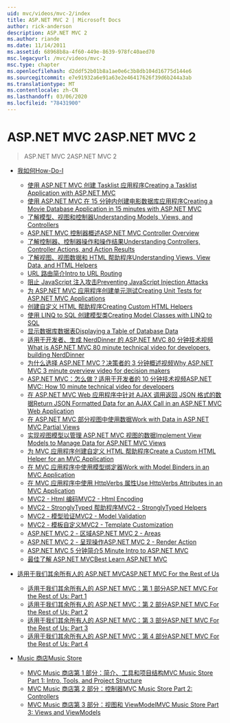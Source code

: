 ```yaml
---
uid: mvc/videos/mvc-2/index
title: ASP.NET MVC 2 | Microsoft Docs
author: rick-anderson
description: ASP.NET MVC 2
ms.author: riande
ms.date: 11/14/2011
ms.assetid: 68968b8a-4f60-449e-8639-978fc40aed70
msc.legacyurl: /mvc/videos/mvc-2
msc.type: chapter
ms.openlocfilehash: d2ddf52b01b8a1ae0e6c3b8db104d16775d144e6
ms.sourcegitcommit: e7e91932a6e91a63e2e46417626f39d6b244a3ab
ms.translationtype: MT
ms.contentlocale: zh-CN
ms.lasthandoff: 03/06/2020
ms.locfileid: "78431900"
---
```

# <a name="aspnet-mvc-2"></a><span data-ttu-id="c7a82-103">ASP.NET MVC 2</span><span class="sxs-lookup"><span data-stu-id="c7a82-103">ASP.NET MVC 2</span></span>

> <span data-ttu-id="c7a82-104">ASP.NET MVC 2</span><span class="sxs-lookup"><span data-stu-id="c7a82-104">ASP.NET MVC 2</span></span>

- [<span data-ttu-id="c7a82-105">我如何</span><span class="sxs-lookup"><span data-stu-id="c7a82-105">How-Do-I</span></span>](how-do-i/index.md)

    - [<span data-ttu-id="c7a82-106">使用 ASP.NET MVC 创建 Tasklist 应用程序</span><span class="sxs-lookup"><span data-stu-id="c7a82-106">Creating a Tasklist Application with ASP.NET MVC</span></span>](how-do-i/creating-a-tasklist-application-with-aspnet-mvc.md)
    - [<span data-ttu-id="c7a82-107">使用 ASP.NET MVC 在 15 分钟内创建电影数据库应用程序</span><span class="sxs-lookup"><span data-stu-id="c7a82-107">Creating a Movie Database Application in 15 minutes with ASP.NET MVC</span></span>](how-do-i/creating-a-movie-database-application-in-15-minutes-with-aspnet-mvc.md)
    - [<span data-ttu-id="c7a82-108">了解模型、视图和控制器</span><span class="sxs-lookup"><span data-stu-id="c7a82-108">Understanding Models, Views, and Controllers</span></span>](how-do-i/understanding-models-views-and-controllers.md)
    - [<span data-ttu-id="c7a82-109">ASP.NET MVC 控制器概述</span><span class="sxs-lookup"><span data-stu-id="c7a82-109">ASP.NET MVC Controller Overview</span></span>](how-do-i/aspnet-mvc-controller-overview.md)
    - [<span data-ttu-id="c7a82-110">了解控制器、控制器操作和操作结果</span><span class="sxs-lookup"><span data-stu-id="c7a82-110">Understanding Controllers, Controller Actions, and Action Results</span></span>](how-do-i/understanding-controllers-controller-actions-and-action-results.md)
    - [<span data-ttu-id="c7a82-111">了解视图、视图数据和 HTML 帮助程序</span><span class="sxs-lookup"><span data-stu-id="c7a82-111">Understanding Views, View Data, and HTML Helpers</span></span>](how-do-i/understanding-views-view-data-and-html-helpers.md)
    - [<span data-ttu-id="c7a82-112">URL 路由简介</span><span class="sxs-lookup"><span data-stu-id="c7a82-112">Intro to URL Routing</span></span>](how-do-i/an-introduction-to-url-routing.md)
    - [<span data-ttu-id="c7a82-113">阻止 JavaScript 注入攻击</span><span class="sxs-lookup"><span data-stu-id="c7a82-113">Preventing JavaScript Injection Attacks</span></span>](how-do-i/preventing-javascript-injection-attacks.md)
    - [<span data-ttu-id="c7a82-114">为 ASP.NET MVC 应用程序创建单元测试</span><span class="sxs-lookup"><span data-stu-id="c7a82-114">Creating Unit Tests for ASP.NET MVC Applications</span></span>](how-do-i/creating-unit-tests-for-aspnet-mvc-applications.md)
    - [<span data-ttu-id="c7a82-115">创建自定义 HTML 帮助程序</span><span class="sxs-lookup"><span data-stu-id="c7a82-115">Creating Custom HTML Helpers</span></span>](how-do-i/creating-custom-html-helpers.md)
    - [<span data-ttu-id="c7a82-116">使用 LINQ to SQL 创建模型类</span><span class="sxs-lookup"><span data-stu-id="c7a82-116">Creating Model Classes with LINQ to SQL</span></span>](how-do-i/creating-model-classes-with-linq-to-sql.md)
    - [<span data-ttu-id="c7a82-117">显示数据库数据表</span><span class="sxs-lookup"><span data-stu-id="c7a82-117">Displaying a Table of Database Data</span></span>](how-do-i/displaying-a-table-of-database-data.md)
    - [<span data-ttu-id="c7a82-118">适用于开发者、生成 NerdDinner 的 ASP.NET MVC 80 分钟技术视频</span><span class="sxs-lookup"><span data-stu-id="c7a82-118">What is ASP.NET MVC 80 minute technical video for developers, building NerdDinner</span></span>](how-do-i/what-is-aspnet-mvc-80-minute-technical-video-for-developers-building-nerddinner.md)
    - [<span data-ttu-id="c7a82-119">为什么选择 ASP.NET MVC？决策者的 3 分钟概述视频</span><span class="sxs-lookup"><span data-stu-id="c7a82-119">Why ASP.NET MVC 3 minute overview video for decision makers</span></span>](how-do-i/why-aspnet-mvc-3-minute-overview-video-for-decision-makers.md)
    - [<span data-ttu-id="c7a82-120">ASP.NET MVC：怎么做？适用于开发者的 10 分钟技术视频</span><span class="sxs-lookup"><span data-stu-id="c7a82-120">ASP.NET MVC: How 10 minute technical video for developers</span></span>](how-do-i/aspnet-mvc-how-10-minute-technical-video-for-developers.md)
    - [<span data-ttu-id="c7a82-121">在 ASP.NET MVC Web 应用程序中针对 AJAX 调用返回 JSON 格式的数据</span><span class="sxs-lookup"><span data-stu-id="c7a82-121">Return JSON Formatted Data for an AJAX Call in an ASP.NET MVC Web Application</span></span>](how-do-i/how-do-i-return-json-formatted-data-for-an-ajax-call-in-an-aspnet-mvc-web-application.md)
    - [<span data-ttu-id="c7a82-122">在 ASP.NET MVC 部分视图中使用数据</span><span class="sxs-lookup"><span data-stu-id="c7a82-122">Work with Data in ASP.NET MVC Partial Views</span></span>](how-do-i/how-do-i-work-with-data-in-aspnet-mvc-partial-views.md)
    - [<span data-ttu-id="c7a82-123">实现视图模型以管理 ASP.NET MVC 视图的数据</span><span class="sxs-lookup"><span data-stu-id="c7a82-123">Implement View Models to Manage Data for ASP.NET MVC Views</span></span>](how-do-i/how-do-i-implement-view-models-to-manage-data-for-aspnet-mvc-views.md)
    - [<span data-ttu-id="c7a82-124">为 MVC 应用程序创建自定义 HTML 帮助程序</span><span class="sxs-lookup"><span data-stu-id="c7a82-124">Create a Custom HTML Helper for an MVC Application</span></span>](how-do-i/how-do-i-create-a-custom-html-helper-for-an-mvc-application.md)
    - [<span data-ttu-id="c7a82-125">在 MVC 应用程序中使用模型绑定器</span><span class="sxs-lookup"><span data-stu-id="c7a82-125">Work with Model Binders in an MVC Application</span></span>](how-do-i/how-do-i-work-with-model-binders-in-an-mvc-application.md)
    - [<span data-ttu-id="c7a82-126">在 MVC 应用程序中使用 HttpVerbs 属性</span><span class="sxs-lookup"><span data-stu-id="c7a82-126">Use HttpVerbs Attributes in an MVC Application</span></span>](how-do-i/how-do-i-use-httpverbs-attributes-in-an-mvc-application.md)
    - [<span data-ttu-id="c7a82-127">MVC2 - Html 编码</span><span class="sxs-lookup"><span data-stu-id="c7a82-127">MVC2 - Html Encoding</span></span>](how-do-i/mvc2-html-encoding.md)
    - [<span data-ttu-id="c7a82-128">MVC2 - StronglyTyped 帮助程序</span><span class="sxs-lookup"><span data-stu-id="c7a82-128">MVC2 - StronglyTyped Helpers</span></span>](how-do-i/mvc2-stronglytyped-helpers.md)
    - [<span data-ttu-id="c7a82-129">MVC2 - 模型验证</span><span class="sxs-lookup"><span data-stu-id="c7a82-129">MVC2 - Model Validation</span></span>](how-do-i/mvc2-model-validation.md)
    - [<span data-ttu-id="c7a82-130">MVC2 - 模板自定义</span><span class="sxs-lookup"><span data-stu-id="c7a82-130">MVC2 - Template Customization</span></span>](how-do-i/mvc2-template-customization.md)
    - [<span data-ttu-id="c7a82-131">ASP.NET MVC 2 - 区域</span><span class="sxs-lookup"><span data-stu-id="c7a82-131">ASP.NET MVC 2 - Areas</span></span>](how-do-i/aspnet-mvc-2-areas.md)
    - [<span data-ttu-id="c7a82-132">ASP.NET MVC 2 - 呈现操作</span><span class="sxs-lookup"><span data-stu-id="c7a82-132">ASP.NET MVC 2 - Render Action</span></span>](how-do-i/aspnet-mvc-2-render-action.md)
    - [<span data-ttu-id="c7a82-133">ASP.NET MVC 5 分钟简介</span><span class="sxs-lookup"><span data-stu-id="c7a82-133">5 Minute Intro to ASP.NET MVC</span></span>](how-do-i/5-minute-introduction-to-aspnet-mvc.md)
    - [<span data-ttu-id="c7a82-134">最佳了解 ASP.NET MVC</span><span class="sxs-lookup"><span data-stu-id="c7a82-134">Best Learn ASP.NET MVC</span></span>](how-do-i/how-to-best-learn-asp-net-mvc.md)
- [<span data-ttu-id="c7a82-135">适用于我们其余所有人的 ASP.NET MVC</span><span class="sxs-lookup"><span data-stu-id="c7a82-135">ASP.NET MVC For the Rest of Us</span></span>](aspnet-mvc-for-the-rest-of-us/index.md)

    - [<span data-ttu-id="c7a82-136">适用于我们其余所有人的 ASP.NET MVC：第 1 部分</span><span class="sxs-lookup"><span data-stu-id="c7a82-136">ASP.NET MVC For the Rest of Us: Part 1</span></span>](aspnet-mvc-for-the-rest-of-us/aspnet-mvc-for-the-rest-of-us-part-1.md)
    - [<span data-ttu-id="c7a82-137">适用于我们其余所有人的 ASP.NET MVC：第 2 部分</span><span class="sxs-lookup"><span data-stu-id="c7a82-137">ASP.NET MVC For the Rest of Us: Part 2</span></span>](aspnet-mvc-for-the-rest-of-us/aspnet-mvc-for-the-rest-of-us-part-2.md)
    - [<span data-ttu-id="c7a82-138">适用于我们其余所有人的 ASP.NET MVC：第 3 部分</span><span class="sxs-lookup"><span data-stu-id="c7a82-138">ASP.NET MVC For the Rest of Us: Part 3</span></span>](aspnet-mvc-for-the-rest-of-us/aspnet-mvc-for-the-rest-of-us-part-3.md)
    - [<span data-ttu-id="c7a82-139">适用于我们其余所有人的 ASP.NET MVC：第 4 部分</span><span class="sxs-lookup"><span data-stu-id="c7a82-139">ASP.NET MVC For the Rest of Us: Part 4</span></span>](aspnet-mvc-for-the-rest-of-us/aspnet-mvc-for-the-rest-of-us-part-4.md)
- [<span data-ttu-id="c7a82-140">Music 商店</span><span class="sxs-lookup"><span data-stu-id="c7a82-140">Music Store</span></span>](music-store/index.md)

    - [<span data-ttu-id="c7a82-141">MVC Music 商店第 1 部分：简介、工具和项目结构</span><span class="sxs-lookup"><span data-stu-id="c7a82-141">MVC Music Store Part 1: Intro, Tools, and Project Structure</span></span>](music-store/mvc-music-store-part-1-intro-tools-and-project-structure.md)
    - [<span data-ttu-id="c7a82-142">MVC Music 商店第 2 部分：控制器</span><span class="sxs-lookup"><span data-stu-id="c7a82-142">MVC Music Store Part 2: Controllers</span></span>](music-store/mvc-music-store-part-2-controllers.md)
    - [<span data-ttu-id="c7a82-143">MVC Music 商店第 3 部分：视图和 ViewModel</span><span class="sxs-lookup"><span data-stu-id="c7a82-143">MVC Music Store Part 3: Views and ViewModels</span></span>](music-store/mvc-music-store-part-3-views-and-viewmodels.md)
